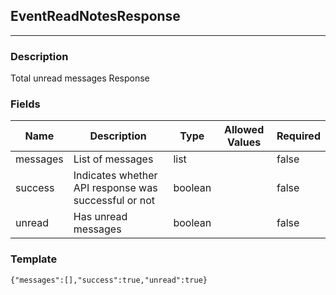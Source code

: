 ## EventReadNotesResponse
---
### Description
Total unread messages Response
### Fields
| Name | Description | Type | Allowed Values | Required |
| ---- | ----------- | ---- | -------------- | -------- |
| messages | List of messages | list |  | false |
| success | Indicates whether API response was successful or not | boolean |  | false |
| unread | Has unread messages | boolean |  | false |
### Template
```
{"messages":[],"success":true,"unread":true}
```
